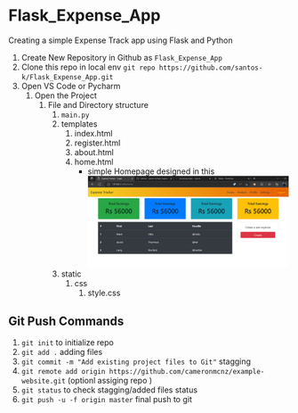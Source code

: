 # Flask_Expense_App
Creating a simple Expense Track app using Flask and Python

1. Create New Repository in Github as `Flask_Expense_App`
2. Clone this repo in local env `git repo https://github.com/santos-k/Flask_Expense_App.git`
3. Open VS Code or Pycharm
    1. Open the Project
       1. File and Directory structure
          1. `main.py`
          2. templates
             1. index.html
             2. register.html
             3. about.html
             4. home.html
                * simple Homepage designed in this ![img.png](img.png)
          3. static 
             1. css
                1. style.css
                
       
          
          
          
                    
            
## Git Push Commands
1. `git init` to initialize repo
2. `git add .` adding files 
3. `git commit -m "Add existing project files to Git"` stagging 
4. `git remote add origin https://github.com/cameronmcnz/example-website.git` (optionl assiging repo )
5. `git status` to check stagging/added files status
6. `git push -u -f origin master` final push to git
